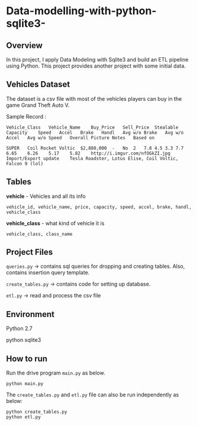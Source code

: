 # Data-modelling-with-python-sqlite3-

## **Overview**
In this project, I apply Data Modeling with Sqlite3 and build an ETL pipeline using Python. This project provides another project with some initial data. 


## **Vehicles Dataset**
The dataset is a csv file with most of the vehicles players can buy in the game Grand Theft Auto V.

Sample Record :
```
Vehicle_Class	Vehicle_Name	Buy_Price	Sell_Price	Stealable	Capacity	Speed	Accel	Brake	Handl	Avg w/o Brake	Avg w/o Accel	Avg w/o Speed	Overall	Picture	Notes	Based on

SUPER	Coil Rocket Voltic	$2,880,000	-	No	2	7.8	4.5	3.3	7.7	6.65	6.26	5.17	5.82	http://i.imgur.com/nfOGkZI.jpg	Import/Export update	Tesla Roadster, Lotus Elise, Coil Voltic, Falcon 9 (lol)

```


## Tables

**vehicle**  - Vehicles and all its info
```
vehicle_id, vehicle_name, price, capacity, speed, accel, brake, handl, vehicle_class
```
**vehicle_class**  - what kind of vehicle it is
```
vehicle_class, class_name
```


## Project Files

```queries.py``` -> contains sql queries for dropping and creating tables. Also, contains insertion query template.

```create_tables.py``` -> contains code for setting up database. 

```etl.py``` -> read and process the csv file

## Environment 
Python 2.7

python sqlite3

## How to run

Run the drive program ```main.py``` as below.
```
python main.py
``` 

The ```create_tables.py``` and ```etl.py``` file can also be run independently as below:
```
python create_tables.py 
python etl.py 
```
